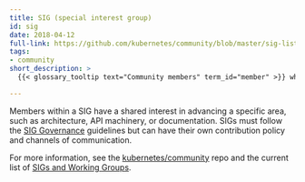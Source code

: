 ```yaml
---
title: SIG (special interest group)
id: sig
date: 2018-04-12
full-link: https://github.com/kubernetes/community/blob/master/sig-list.md#master-sig-list
tags:
- community
short_description: >
  {{< glossary_tooltip text="Community members" term_id="member" >}} who collectively manage an ongoing piece or aspect of the larger Kubernetes open source project.

---
```


Members within a SIG have a shared interest in advancing a specific area, such as architecture, API machinery, or documentation.
SIGs must follow the [SIG Governance](https://github.com/kubernetes/community/blob/master/sig-governance.md) guidelines but can have their own contribution policy and channels of communication.

For more information, see the [kubernetes/community](https://github.com/kubernetes/community) repo and the current list of [SIGs and Working Groups](https://github.com/kubernetes/community/blob/master/sig-list.md).


